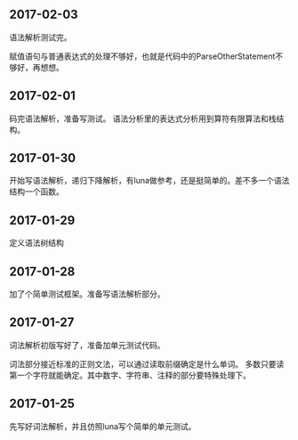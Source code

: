 ## 2017-02-03
语法解析测试完。

赋值语句与普通表达式的处理不够好，也就是代码中的ParseOtherStatement不够好，再想想。

## 2017-02-01
码完语法解析，准备写测试。
语法分析里的表达式分析用到算符有限算法和栈结构。

## 2017-01-30
开始写语法解析，递归下降解析，有luna做参考，还是挺简单的。差不多一个语法结构一个函数。

## 2017-01-29
定义语法树结构

## 2017-01-28
加了个简单测试框架。准备写语法解析部分。

## 2017-01-27
词法解析初版写好了，准备加单元测试代码。

词法部分接近标准的正则文法，可以通过读取前缀确定是什么单词。
多数只要读第一个字符就能确定。其中数字、字符串、注释的部分要特殊处理下。


## 2017-01-25
先写好词法解析，并且仿照luna写个简单的单元测试。


